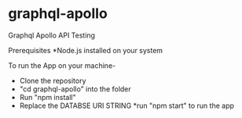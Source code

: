 # graphql-apollo
Graphql Apollo API Testing

Prerequisites
*Node.js installed on your system

To run the App on your machine-

* Clone the repository
* "cd graphql-apollo" into the folder
* Run "npm install"
* Replace the DATABSE URI STRING
*run "npm start" to run the app
